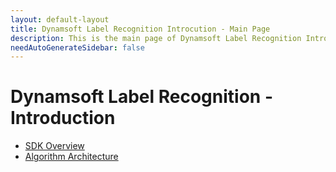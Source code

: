 ```yaml
---
layout: default-layout
title: Dynamsoft Label Recognition Introcution - Main Page
description: This is the main page of Dynamsoft Label Recognition Introduction. 
needAutoGenerateSidebar: false
---
```


# Dynamsoft Label Recognition - Introduction

- [SDK Overview](overview.md)
- [Algorithm Architecture](architecture.md)
